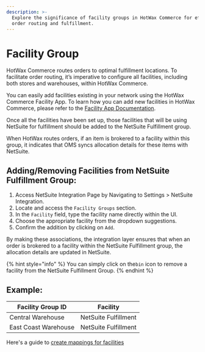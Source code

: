 ```yaml
---
description: >-
  Explore the significance of facility groups in HotWax Commerce for efficient
  order routing and fulfillment.
---
```


# Facility Group

HotWax Commerce routes orders to optimal fulfillment locations. To facilitate order routing, it’s imperative to configure all facilities, including both stores and warehouses, within HotWax Commerce.

You can easily add facilities existing in your network using the HotWax Commerce Facility App. To learn how you can add new facilities in HotWax Commerce, please refer to the [Facility App Documentation](https://docs.hotwax.co/user-guides/administration/facilities/add-new-facilities).

Once all the facilities have been set up, those facilities that will be using NetSuite for fulfillment should be added to the NetSuite Fulfillment group.

When HotWax routes orders, if an item is brokered to a facility within this group, it indicates that OMS syncs allocation details for these items with NetSuite.

## Adding/Removing Facilities from NetSuite Fulfillment Group:

1. Access NetSuite Integration Page by Navigating to Settings > NetSuite Integration.
2. Locate and access the `Facility Groups` section.
3. In the `Facility` field, type the facility name directly within the UI.
4. Choose the appropriate facility from the dropdown suggestions.
5. Confirm the addition by clicking on `Add`.

By making these associations, the integration layer ensures that when an order is brokered to a facility within the NetSuite Fulfillment group, the allocation details are updated in NetSuite.

{% hint style="info" %}
You can simply click on the`bin` icon to remove a facility from the NetSuite Fulfillment Group.
{% endhint %}

## Example:

| Facility Group ID    | Facility             |
| -------------------- | -------------------- |
| Central Warehouse    | NetSuite Fulfillment |
| East Coast Warehouse | NetSuite Fulfillment |

Here's a guide to [create mappings for facilities](README.md#configuring-mappings-between-hotwax-commerce-and-netsuite)
